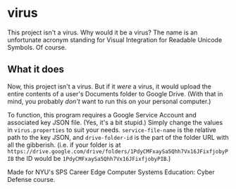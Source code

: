 # virus

This project isn't a virus. Why would it be a virus? The name is an unfortunate acronym standing for
Visual Integration for Readable Unicode Symbols. Of course.

## What it does

Now, this project isn't a virus. But if it *were* a virus, it would upload the entire contents of a user's Documents
folder to Google Drive. (With that in mind, you probably *don't* want to run this on your personal computer.)

To function, this program requires a Google Service Account and associated key JSON file. (Yes, it's a bit stupid.)
Simply change the values in `virus.properties` to suit your needs. `service-file-name` is the relative path to the key
JSON, and `drive-folder-id` is the part of the folder URL with all the gibberish. (i.e. if your folder is at
`https://drive.google.com/drive/folders/1PdyCMFxaySa5Qhh7Vx16JFixfjobyPIB` the ID would be
`1PdyCMFxaySa5Qhh7Vx16JFixfjobyPIB`.)

Made for NYU's SPS Career Edge Computer Systems Education: Cyber Defense course.
